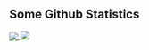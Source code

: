 ## Some Github Statistics
<a href="https://github.com/anuraghazra/github-readme-stats">
  <img align="center" src="https://github-readme-stats.vercel.app/api/top-langs/?username=LiamBlake&theme=dracula&layout=compact&hide=jupyter notebook&langs_count=10&hide_title=true" />
</a>  
<a href="https://github.com/anuraghazra/github-readme-stats">
  <img align="top" src="https://github-readme-stats.vercel.app/api/?username=LiamBlake&show_icons=true&theme=dracula&hide_title=true&hide_rank=true&line_height=24" />
</a>

